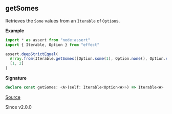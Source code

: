 ## getSomes

Retrieves the `Some` values from an `Iterable` of `Option`s.

**Example**

```ts
import * as assert from "node:assert"
import { Iterable, Option } from "effect"

assert.deepStrictEqual(
  Array.from(Iterable.getSomes([Option.some(1), Option.none(), Option.some(2)])),
  [1, 2]
)
```

**Signature**

```ts
declare const getSomes: <A>(self: Iterable<Option<A>>) => Iterable<A>
```

[Source](https://github.com/Effect-TS/effect/tree/main/packages/effect/src/Iterable.ts#L851)

Since v2.0.0